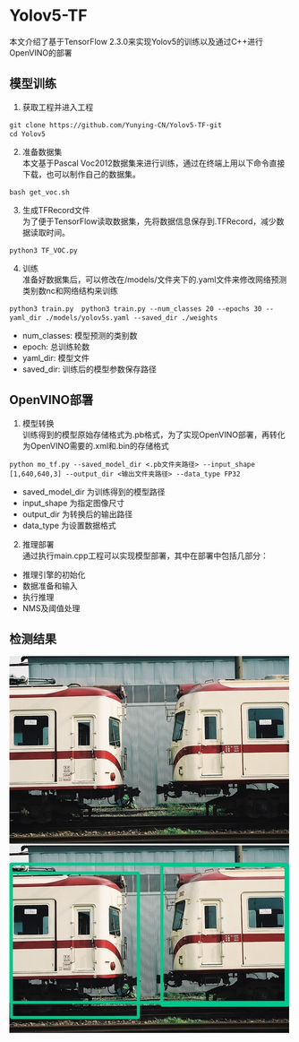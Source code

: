 # Yolov5-TF
本文介绍了基于TensorFlow 2.3.0来实现Yolov5的训练以及通过C++进行OpenVINO的部署




## 模型训练
1. 获取工程并进入工程         
```
git clone https://github.com/Yunying-CN/Yolov5-TF·git
cd Yolov5
```               

2. 准备数据集             
本文基于Pascal Voc2012数据集来进行训练，通过在终端上用以下命令直接下载，也可以制作自己的数据集。               
```
bash get_voc.sh
```                  

3. 生成TFRecord文件             
为了便于TensorFlow读取数据集，先将数据信息保存到.TFRecord，减少数据读取时间。
```
python3 TF_VOC.py
```            

4. 训练              
准备好数据集后，可以修改在/models/文件夹下的.yaml文件来修改网络预测类别数nc和网络结构来训练
```
python3 train.py  python3 train.py --num_classes 20 --epochs 30 --yaml_dir ./models/yolov5s.yaml --saved_dir ./weights
```    
- num_classes: 模型预测的类别数               
- epoch: 总训练轮数        
- yaml_dir: 模型文件           
- saved_dir: 训练后的模型参数保存路径                 



## OpenVINO部署
1. 模型转换                                        
训练得到的模型原始存储格式为.pb格式，为了实现OpenVINO部署，再转化为OpenVINO需要的.xml和.bin的存储格式
```
python mo_tf.py --saved_model_dir <.pb文件夹路径> --input_shape [1,640,640,3] --output_dir <输出文件夹路径> --data_type FP32
```        

- saved_model_dir 为训练得到的模型路径        
- input_shape 为指定图像尺寸          
- output_dir 为转换后的输出路径           
- data_type 为设置数据格式       

2. 推理部署                            
通过执行main.cpp工程可以实现模型部署，其中在部署中包括几部分：      
- 推理引擎的初始化
- 数据准备和输入
- 执行推理
- NMS及阈值处理

## 检测结果
![Alt text](https://github.com/Yunying-CN/Yolov5-TF/blob/main/img/test.jpg "Input")
![Alt text](https://github.com/Yunying-CN/Yolov5-TF/blob/main/img/output.jpg "Onput")
